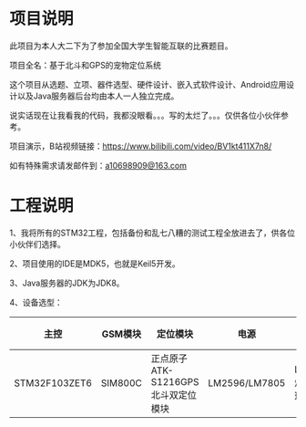  

# 项目说明

此项目为本人大二下为了参加全国大学生智能互联的比赛题目。

项目全名：基于北斗和GPS的宠物定位系统

这个项目从选题、立项、器件选型、硬件设计、嵌入式软件设计、Android应用设计以及Java服务器后台均由本人一人独立完成。

说实话现在让我看我的代码，我都没眼看。。。写的太烂了。。。仅供各位小伙伴参考。

项目演示，B站视频链接：https://www.bilibili.com/video/BV1kt411X7n8/

如有特殊需求请发邮件到：a10698909@163.com

# 工程说明

1、我将所有的STM32工程，包括备份和乱七八糟的测试工程全放进去了，供各位小伙伴们选择。

2、项目使用的IDE是MDK5，也就是Keil5开发。

3、Java服务器的JDK为JDK8。

4、设备选型：

| 主控          | GSM模块 | 定位模块                           | 电源          | 灯带    |
| ------------- | ------- | ---------------------------------- | ------------- | ------- |
| STM32F103ZET6 | SIM800C | 正点原子ATK-S1216GPS北斗双定位模块 | LM2596/LM7805 | LED灯珠 |

